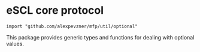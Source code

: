 # eSCL core protocol

```
import "github.com/alexpevzner/mfp/util/optional"
```

This package provides generic types and functions for dealing with
optional values.

<!-- vim:ts=8:sw=4:et:textwidth=72
-->
